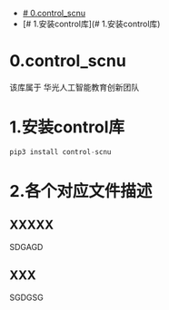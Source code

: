 * [# 0.control_scnu](#0.control_scnu)
* [# 1.安装control库](# 1.安装control库)
# 0.control_scnu
该库属于 华光人工智能教育创新团队

# 1.安装control库
```python
pip3 install control-scnu
```

# 2.各个对应文件描述
## XXXXX
SDGAGD
## XXX
SGDGSG
